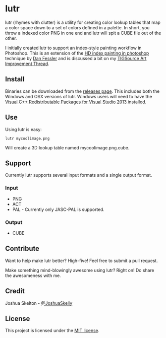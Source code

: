 # lutr

lutr (rhymes with clutter) is a utility for creating color lookup tables that map a color space down to a set of colors defined in a palette. In short, you throw a indexed color PNG in one end and lutr will spit a CUBE file out of the other.

I initially created lutr to support an index-style painting workflow in Photoshop. This is an extension of the [HD index painting in photoshop](http://danfessler.com/blog/hd-index-painting-in-photoshop) technique by [Dan Fessler](https://twitter.com/DanFessler) and is discussed a bit on my [TIGSource Art Improvement Thread](http://forums.tigsource.com/index.php?topic=26947.msg1054632#msg1054632).

## Install

Binaries can be downloaded from the [releases page](https://github.com/JSkelly/lutr/releases). This includes both the Windows and OSX versions of lutr. Windows users will need to have the [Visual C++ Redistributable Packages for Visual Studio 2013 ](http://www.microsoft.com/en-us/download/details.aspx?id=40784) installed.

## Use
Using lutr is easy:

    lutr mycoolimage.png

Will create a 3D lookup table named mycoolimage.png.cube.

## Support

Currently lutr supports several input formats and a single output format.

### Input
* PNG
* ACT
* PAL - Currently only JASC-PAL is supported.

### Output
* CUBE

## Contribute

Want to help make lutr better? High-five! Feel free to submit a pull request.

Make something mind-blowingly awesome using lutr? Right on! Do share the awesomeness with me.

## Credit

Joshua Skelton - [@JoshuaSkelly](https://twitter.com/JoshuaSkelly)

## License

This project is licensed under the [MIT license](https://github.com/JSkelly/lutr/blob/master/LICENSE).
